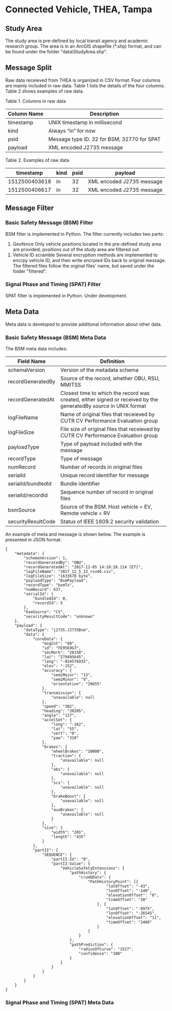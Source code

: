 # Connected Vehicle, THEA, Tampa
## Study Area
The study area is pre-defined by local transit agency and academic research group. The area is in an ArcGIS shapefile (*.shp) format, and can be found under the folder "data\StudyArea.shp".

## Message Split
Raw data receieved from THEA is organized in CSV format. Four columns are mainly included in raw data. Table 1 lists the details of the four columns. Table 2 shows examples of raw data.

Table 1. Columns in raw data

| Column Name | Description |
| ----------- | ----------- |
| timestamp | UNIX timestamp in millisecond |
| kind | Always “in” for now |
| psid | Message type ID. 32 for BSM; 32770 for SPAT |
| payload | XML encoded J2735 message |

Table 2. Examples of raw data

| timestamp | kind | psid | payload |
| ----------- | ---- | ---- | ----------------------- |
| 1512500403618 | in | 32 | XML encoded J2735 message |
| 1512500406617 | in | 32 | XML encoded J2735 message |

## Message Filter
### Basic Safety Message (BSM) Filter
BSM filter is implemented in Python. The filter currently includes two parts:
1. Geofence
Only vehicle positions located in the pre-defined study area are provided; positions out of the study area are filtered out
2. Vehicle ID scramble
Several encryption methods are implemented to encrpy vehicle ID, and then write encrpied IDs back to original message.
The filtered files follow the orginal files' name, but saved under the folder "filtered".

### Signal Phase and Timing (SPAT) Filter
SPAT filter is implemented in Python. Under development.

## Meta Data
Meta data is developed to provide additional information about other data.

### Basic Safety Message (BSM) Meta Data
The BSM meta data includes:

| Field Name | Definition |
| ---- | ----------- |
| schemaVersion | Version of the metadata schema |
|recordGeneratedBy|Source of the record, whether OBU, RSU, MMITSS|
|recordGeneratedAt|Closest time to which the record was created, either signed or received by the generatedBy source in UNIX format|
|logFileName|Name of original files that receieved by CUTR CV Performance Evaluation group|
|logFileSize|File size of original files that receieved by CUTR CV Performance Evaluation group|
|payloadType|Type of payload included with the message|
|recordType|Type of message|
|numRecord|Number of records in original files|
|serialId|Unique record identifier for message |
|serialId/bundledId|Bundle identifier|
|serialId/recordId|Sequence number of record in original files|
|bsmSource|Source of the BSM. Host vehicle = EV, Remote vehicle = RV|
|securityResultCode|Status of IEEE 1609.2 security validation|

An example of meta and message is shown below. The example is presented in JSON format.

```
{
	"metadata": {
		"schemaVersion": 1,
		"recordGeneratedBy": "OBU",
		"recordGeneratedAt": "2017-12-05 14:18:28.114 [ET]",
		"logFileName": "2017_12_5_13_rsu40.csv",
		"logFileSize": "1633670 byte",
		"payloadType": "BsmPayload",
		"recordType": "bsmTx",
		"numRecord": 637,
		"serialId": {
			"bundledId": 0,
			"recordId": 5
		},
		"bsmSource": "CV",
		"securityResultCode": "unknown"
	},
	"payload": {
		"dataType": "j2735.J2735Bsm",
		"data": {
			"coreData": {
				"msgCnt": "60",
				"id": "FE95E8G3",
				"secMark": "28150",
				"lat": "279495645",
				"long": "-824576935",
				"elev": "-152",
				"accuracy": {
					"semiMajor": "13",
					"semiMinor": "9",
					"orientation": "26655"
				},
				"transmission": {
					"unavailable": null
				},
				"speed": "382",
				"heading": "20205",
				"angle": "127",
				"accelSet": {
					"long": "-162",
					"lat": "55",
					"vert": "0",
					"yaw": "310"
				},
				"brakes": {
					"wheelBrakes": "10000",
					"traction": {
						"unavailable": null
					},
					"abs": {
						"unavailable": null
					},
					"scs": {
						"unavailable": null
					},
					"brakeBoost": {
						"unavailable": null
					},
					"auxBrakes": {
						"unavailable": null
					}
				},
				"size": {
					"width": "201",
					"length": "435"
				}
			},
			"partII": {
				"SEQUENCE": {
					"partII-Id": "0",
					"partII-Value": {
						"VehicleSafetyExtensions": {
							"pathHistory": {
								"crumbData": {
									"PathHistoryPoint": [{
											"latOffset": "-43",
											"lonOffset": "-148",
											"elevationOffset": "0",
											"timeOffset": "20"
										}, {
											"latOffset": "-8975",
											"lonOffset": "-26545",
											"elevationOffset": "11",
											"timeOffset": "2460"
										}
									]
								}
							},
							"pathPrediction": {
								"radiusOfCurve": "1527",
								"confidence": "200"
							}
						}
					}
				}
			}
		}
	}
}

```

### Signal Phase and Timing (SPAT) Meta Data
